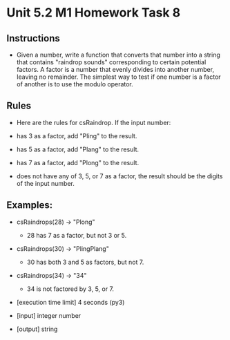 # Unit 5.2 M1 Homework Task 8

## Instructions
- Given a number, write a function that converts that number into a string that contains "raindrop sounds" corresponding to certain potential factors. A factor is a number that evenly divides into another number, leaving no remainder. The simplest way to test if one number is a factor of another is to use the modulo operator.

## Rules 
- Here are the rules for csRaindrop. If the input number:

- has 3 as a factor, add "Pling" to the result.
- has 5 as a factor, add "Plang" to the result.
- has 7 as a factor, add "Plong" to the result.
- does not have any of 3, 5, or 7 as a factor, the result should be the digits of the input number.

## Examples:

- csRaindrops(28) -> "Plong"
  - 28 has 7 as a factor, but not 3 or 5.
- csRaindrops(30) -> "PlingPlang"
  - 30 has both 3 and 5 as factors, but not 7.
- csRaindrops(34) -> "34"
  - 34 is not factored by 3, 5, or 7.

- [execution time limit] 4 seconds (py3)
- [input] integer number
- [output] string